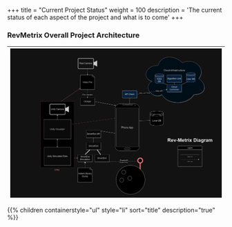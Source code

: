 +++
title = "Current Project Status"
weight = 100
description = 'The current status of each aspect of the project and what is to come'
+++


### RevMetrix Overall Project Architecture

| ![RevMetrix Overall Project Architecture](9-20-2023_RevMetrix-Diagram.png?width=50&lightbox=false) | 
|:--:| 


{{% children containerstyle="ul" style="li" sort="title" description="true" %}}